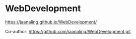 # WebDevelopment

https://jaanaling.github.io/WebDevelopment/

Co-author: https://github.com/jaanaling/WebDevelopment.git
